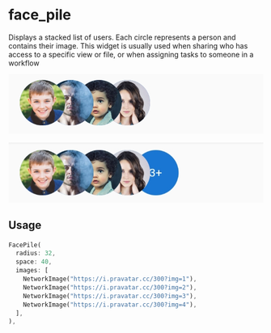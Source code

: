 # face_pile

Displays a stacked list of users. Each circle represents a person and contains their image. This widget is usually used when sharing who has access to a specific view or file, or when assigning tasks to someone in a workflow

![flutter facepile](/screenshots/screenshot_1.jpg)

![flutter facepile](/screenshots/screenshot_2.jpg)

## Usage

```dart
FacePile(
  radius: 32,
  space: 40,
  images: [
    NetworkImage("https://i.pravatar.cc/300?img=1"),
    NetworkImage("https://i.pravatar.cc/300?img=2"),
    NetworkImage("https://i.pravatar.cc/300?img=3"),
    NetworkImage("https://i.pravatar.cc/300?img=4"),
  ],
),
```
